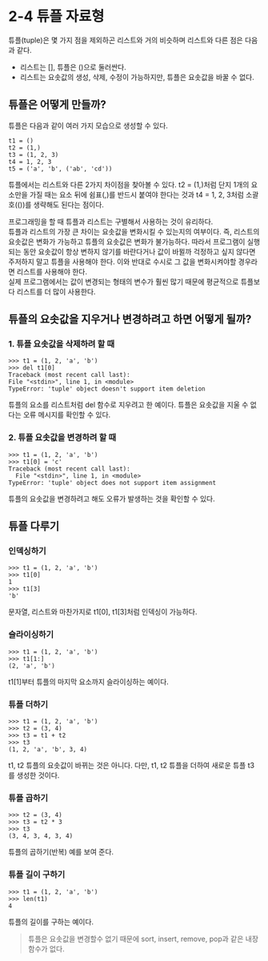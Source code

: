# 2-4 튜플 자료형
튜플(tuple)은 몇 가지 점을 제외하곤 리스트와 거의 비슷하며 리스트와 다른 점은 다음과 같다.   
- 리스트는 [], 튜플은 ()으로 둘러싼다.
- 리스트는 요솟값의 생성, 삭제, 수정이 가능하지만, 튜플은 요솟값을 바꿀 수 없다.
## 튜플은 어떻게 만들까?
튜플은 다음과 같이 여러 가지 모습으로 생성할 수 있다.
```
t1 = ()
t2 = (1,)
t3 = (1, 2, 3)
t4 = 1, 2, 3
t5 = ('a', 'b', ('ab', 'cd'))
```
튜플에서는 리스트와 다른 2가지 차이점을 찾아볼 수 있다. t2 = (1,)처럼 단지 1개의 요소만을 가질 때는 요소 뒤에 쉼표(,)를 반드시 붙여야 한다는 것과 t4 = 1, 2, 3처럼 소괄호(())를 생략해도 된다는 점이다.   

프로그래밍을 할 때 튜플과 리스트는 구별해서 사용하는 것이 유리하다.   
튜플과 리스트의 가장 큰 차이는 요솟값을 변화시킬 수 있는지의 여부이다. 즉, 리스트의 요솟값은 변화가 가능하고 튜플의 요솟값은 변화가 불가능하다. 따라서 프로그램이 실행되는 동안 요솟값이 항상 변하지 않기를 바란다거나 값이 바뀔까 걱정하고 싶지 않다면 주저하지 말고 튜플을 사용해야 한다. 이와 반대로 수시로 그 값을 변화시켜야할 경우라면 리스트를 사용해야 한다.    
실제 프로그램에서는 값이 변경되는 형태의 변수가 훨씬 많기 때문에 평균적으로 튜플보다 리스트를 더 많이 사용한다.
## 튜플의 요솟값을 지우거나 변경하려고 하면 어떻게 될까?
### 1. 튜플 요솟값을 삭제하려 할 때
```
>>> t1 = (1, 2, 'a', 'b')
>>> del t1[0]
Traceback (most recent call last):
File "<stdin>", line 1, in <module>
TypeError: 'tuple' object doesn't support item deletion
```
튜플의 요소를 리스트처럼 del 함수로 지우려고 한 예이다. 튜플은 요솟값을 지울 수 없다는 오류 메시지를 확인할 수 있다.
### 2. 튜플 요솟값을 변경하려 할 때
```
>>> t1 = (1, 2, 'a', 'b')
>>> t1[0] = 'c'
Traceback (most recent call last):
  File "<stdin>", line 1, in <module>
TypeError: 'tuple' object does not support item assignment
```
튜플의 요솟값을 변경하려고 해도 오류가 발생하는 것을 확인할 수 있다.
## 튜플 다루기
### 인덱싱하기
```
>>> t1 = (1, 2, 'a', 'b')
>>> t1[0]
1
>>> t1[3]
'b'
```
문자열, 리스트와 마찬가지로 t1[0], t1[3]처럼 인덱싱이 가능하다.
### 슬라이싱하기
```
>>> t1 = (1, 2, 'a', 'b')
>>> t1[1:]
(2, 'a', 'b')
```
t1[1]부터 튜플의 마지막 요소까지 슬라이싱하는 예이다.
### 튜플 더하기
```
>>> t1 = (1, 2, 'a', 'b')
>>> t2 = (3, 4)
>>> t3 = t1 + t2
>>> t3
(1, 2, 'a', 'b', 3, 4)
```
t1, t2 튜플의 요솟값이 바뀌는 것은 아니다. 다만, t1, t2 튜플을 더하여 새로운 튜플 t3를 생성한 것이다.
### 튜플 곱하기
```
>>> t2 = (3, 4)
>>> t3 = t2 * 3
>>> t3
(3, 4, 3, 4, 3, 4)
```
튜플의 곱하기(반복) 예를 보여 준다.
### 튜플 길이 구하기
```
>>> t1 = (1, 2, 'a', 'b')
>>> len(t1)
4
```
튜플의 길이를 구하는 예이다.
> 튜플은 요솟값을 변경할수 없기 때문에 sort, insert, remove, pop과 같은 내장 함수가 없다.
